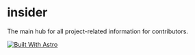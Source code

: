 # insider

The main hub for all project-related information for contributors.

[![Built With Astro](https://img.shields.io/badge/built%20with-Astro-%23FF5D01?logo=astro)](https://astro.build/)
